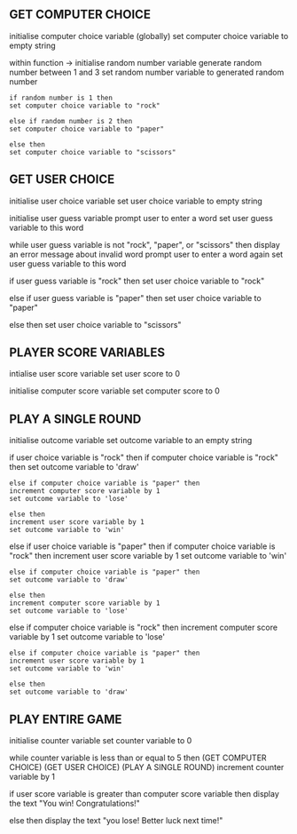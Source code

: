 ## GET COMPUTER CHOICE

initialise computer choice variable (globally)
set computer choice variable to empty string

within function -> 
    initialise random number variable
    generate random number between 1 and 3
    set random number variable to generated random number

    if random number is 1 then
    set computer choice variable to "rock"

    else if random number is 2 then
    set computer choice variable to "paper"

    else then
    set computer choice variable to "scissors"

## GET USER CHOICE

initialise user choice variable
set user choice variable to empty string

initialise user guess variable
prompt user to enter a word
set user guess variable to this word

while user guess variable is not "rock", "paper", or "scissors" then
display an error message about invalid word
prompt user to enter a word again
set user guess variable to this word

if user guess variable is "rock" then
set user choice variable to "rock"

else if user guess variable is "paper" then
set user choice variable to "paper"

else then
set user choice variable to "scissors"


## PLAYER SCORE VARIABLES

intialise user score variable
set user score to 0

initialise computer score variable 
set computer score to 0

## PLAY A SINGLE ROUND 

initialise outcome variable
set outcome variable to an empty string

if user choice variable is "rock" then
    if computer choice variable is "rock" then 
    set outcome variable to 'draw'

    else if computer choice variable is "paper" then
    increment computer score variable by 1 
    set outcome variable to 'lose'

    else then
    increment user score variable by 1
    set outcome variable to 'win'

else if user choice variable is "paper" then 
    if computer choice variable is "rock" then 
    increment user score variable by 1
    set outcome variable to 'win'

    else if computer choice variable is "paper" then
    set outcome variable to 'draw'

    else then
    increment computer score variable by 1
    set outcome variable to 'lose'

else
    if computer choice variable is "rock" then 
    increment computer score variable by 1
    set outcome variable to 'lose'

    else if computer choice variable is "paper" then
    increment user score variable by 1 
    set outcome variable to 'win'

    else then
    set outcome variable to 'draw'

## PLAY ENTIRE GAME

initialise counter variable
set counter variable to 0

while counter variable is less than or equal to 5 then
(GET COMPUTER CHOICE)
(GET USER CHOICE)
(PLAY A SINGLE ROUND)
increment counter variable by 1

if user score variable is greater than computer score variable then
display the text "You win! Congratulations!"

else then
display the text "you lose! Better luck next time!"

